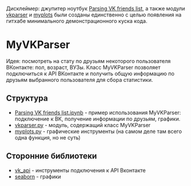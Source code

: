 Дисклеймер: джупитер ноутбук [Parsing VK friends list](https://github.com/bendiwise/My-VK-Parser/blob/master/Parsing%20VK%20friends%20list.ipynb), а также модули [vkparser](https://github.com/bendiwise/My-VK-Parser/blob/master/vkparser.py) и [myplots](https://github.com/bendiwise/My-VK-Parser/blob/master/myplots.py) были созданы единственно с целью появления на гитхабе минимального демонстрационного куска кода. 

# MyVKParser

Идея: посмотреть на стату по друзьям некоторого пользователя ВКонтакте: пол, возраст, ВУЗы.
Класс MyVKParser позволяет подключиться к API ВКонтакте и получить общую информацию по друзьям выбранного пользователя для сбора статистики.

## Структура
* [Parsing VK friends list.ipynb](https://github.com/bendiwise/My-VK-Parser/blob/master/Parsing%20VK%20friends%20list.ipynb) - пример использования MyVKParser: подключение к ВК, получение информации по друзьям, графики.
* [vkparser.py](https://github.com/bendiwise/My-VK-Parser/blob/master/vkparser.py) - модуль, содержащий класс MyVKParser
* [myplots.py](https://github.com/bendiwise/My-VK-Parser/blob/master/myplots.py) - графические инструменты (на самом деле там всего одна функция, но не суть)

## Сторонние библиотеки

* [vk_api](https://github.com/python273/vk_api) - инструменты подключения к API Вконтакте
* [seaborn](https://seaborn.pydata.org/) - графики

